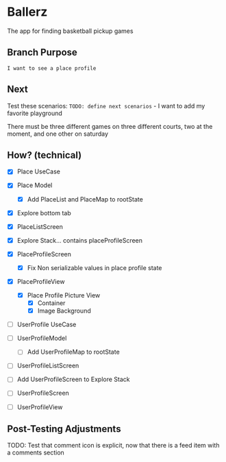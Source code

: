 # Ballerz
The app for finding basketball pickup games


## Branch Purpose
    I want to see a place profile
## Next 
Test these scenarios:
    `TODO: define next scenarios` 
    - I want to add my favorite playground
        
There must be three different games on three different courts, two at the moment, and one other on saturday


## How? (technical)
- [x] Place UseCase
- [x] Place Model
    - [x] Add PlaceList and PlaceMap to rootState

- [x] Explore bottom tab

- [x] PlaceListScreen

- [x] Explore Stack... contains placeProfileScreen
- [x] PlaceProfileScreen
    * [x] Fix Non serializable values in place profile state

- [x] PlaceProfileView
    - [x] Place Profile Picture View
        - [x] Container
        - [x] Image Background

- [ ] UserProfile UseCase
- [ ] UserProfileModel
    - [ ] Add UserProfileMap to rootState

- [ ] UserProfileListScreen

- [ ] Add UserProfileScreen to Explore Stack
- [ ] UserProfileScreen
    

- [ ] UserProfileView






## Post-Testing Adjustments
TODO: Test that comment icon is explicit, now that there is a feed item with a comments section